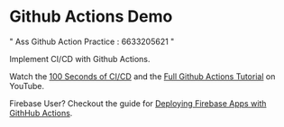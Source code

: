 # Github Actions Demo

" Ass Github Action Practice : 6633205621 "

Implement CI/CD with Github Actions.

Watch the [100 Seconds of CI/CD](https://youtu.be/scEDHsr3APg) and the [Full Github Actions Tutorial](https://youtu.be/eB0nUzAI7M8) on YouTube.

Firebase User? Checkout the guide for [Deploying Firebase Apps with GithHub Actions](https://fireship.io/snippets/github-actions-deploy-angular-to-firebase-hosting/).
